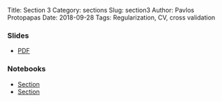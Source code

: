 Title: Section 3
Category: sections
Slug: section3
Author: Pavlos Protopapas
Date: 2018-09-28
Tags: Regularization, CV, cross validation


### Slides

- [PDF]({attach}presentation/section_3_slides.pdf)

### Notebooks

- [Section]({filename}notebook/section_3_student.ipynb)
- [Section]({filename}notebook/section_3_solutions.ipynb)
<!-- - [Section]({filename}notebook/section_3_solutions.ipynb) -->
